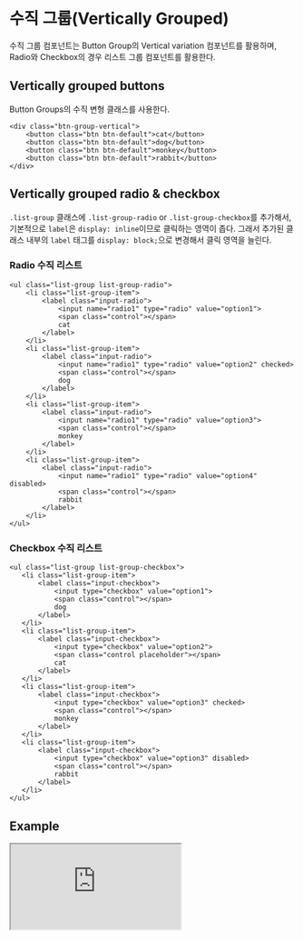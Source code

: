 <!--
{
    "id": 4223,
    "title": "수직 그룹(Vertically Grouped)",
    "outline": "태그에 오목한 효과를 주기 위한 컴포넌트.",
    "tags": ["widget", "component"],
    "order": [4, 2, 23],
    "thumbnail": "4.2.23.vertically-grouped.png"
}
-->

# 수직 그룹(Vertically Grouped)
수직 그룹 컴포넌트는 Button Group의 Vertical variation 컴포넌트를 활용하며, Radio와 Checkbox의 경우 리스트 그룹 컴포넌트를 활용한다.


## Vertically grouped buttons
Button Groups의 수직 변형 클래스를 사용한다.
```
<div class="btn-group-vertical">
    <button class="btn btn-default">cat</button>
    <button class="btn btn-default">dog</button>
    <button class="btn btn-default">monkey</button>
    <button class="btn btn-default">rabbit</button>
</div>
```

## Vertically grouped radio & checkbox
`.list-group` 클래스에 `.list-group-radio` or `.list-group-checkbox`를 추가해서, 기본적으로 `label`은 `display: inline`이므로 클릭하는 영역이 좁다.
그래서 추가된 클래스 내부의 `label` 태그를 `display: block;`으로 변경해서 클릭 영역을 늘린다.

### Radio 수직 리스트
```
<ul class="list-group list-group-radio">
    <li class="list-group-item">
        <label class="input-radio">
            <input name="radio1" type="radio" value="option1">
            <span class="control"></span>
            cat
        </label>
    </li>
    <li class="list-group-item">
        <label class="input-radio">
            <input name="radio1" type="radio" value="option2" checked>
            <span class="control"></span>
            dog
        </label>
    </li>
    <li class="list-group-item">
        <label class="input-radio">
            <input name="radio1" type="radio" value="option3">
            <span class="control"></span>
            monkey
        </label>
    </li>
    <li class="list-group-item">
        <label class="input-radio">
            <input name="radio1" type="radio" value="option4" disabled>
            <span class="control"></span>
            rabbit
        </label>
    </li>
</ul>
```

### Checkbox 수직 리스트
```
<ul class="list-group list-group-checkbox">
   <li class="list-group-item">
       <label class="input-checkbox">
           <input type="checkbox" value="option1">
           <span class="control"></span>
           dog
       </label>
   </li>
   <li class="list-group-item">
       <label class="input-checkbox">
           <input type="checkbox" value="option2">
           <span class="control placeholder"></span>
           cat
       </label>
   </li>
   <li class="list-group-item">
       <label class="input-checkbox">
           <input type="checkbox" value="option3" checked>
           <span class="control"></span>
           monkey
       </label>
   </li>
   <li class="list-group-item">
       <label class="input-checkbox">
           <input type="checkbox" value="option3" disabled>
           <span class="control"></span>
           rabbit
       </label>
   </li>
</ul>
```

## Example
<iframe class="jsbin-livecode" src="http://jsbin.com/IluyOQi/4/embed?html,output"></iframe>